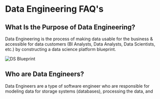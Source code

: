 # Data Engineering FAQ's

## What Is the Purpose of Data Engineering?

Data Engineering is the process of making data usable for the business & accessible for data customers (BI Analysts, Data Analysts, Data Scientists, etc.) by constructing a data science platform blueprint.

![DS Blueprint](https://user-images.githubusercontent.com/74563990/159792405-7195ed58-7244-44a3-8b55-9719ba720d25.jpg)


## Who are Data Engineers?
Data Engineers are a type of software engineer who are responsible for modeling data for storage systems (databases), processing the data, and 
